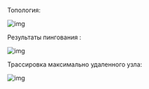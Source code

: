 Топология:

![img](https://cdn.discordapp.com/attachments/297044876372213760/389415091306496002/unknown.png)

Результаты пингования : 

![img](https://cdn.discordapp.com/attachments/297044876372213760/389414284834373633/unknown.png)

Трассировка максимально удаленного узла: 

![img](https://cdn.discordapp.com/attachments/297044876372213760/389414963921551361/unknown.png)

